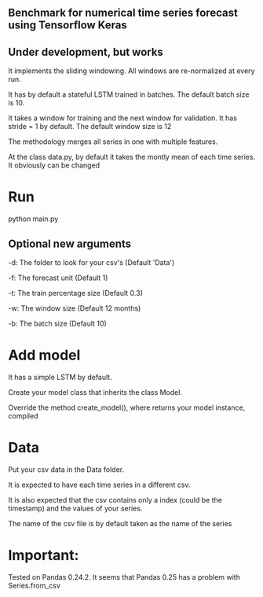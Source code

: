 ## Benchmark for numerical time series forecast using Tensorflow Keras

## Under development, but works

It implements the sliding windowing. All windows are re-normalized at every run.

It has by default a stateful LSTM trained in batches. The default batch size is 10.

It takes a window for training and the next window for validation. It has stride = 1 by default. The default window size is 12

The methodology merges all series in one with multiple features.

At the class data.py, by default it takes the montly mean of each time series. It obviously can be changed

# Run
python main.py
## Optional new arguments
-d: The folder to look for your csv's (Default 'Data')

-f: The forecast unit (Default 1)

-t: The train percentage size (Default 0.3)

-w: The window size (Default 12 months)

-b: The batch size (Default 10)

# Add model
It has a simple LSTM by default.

Create your model class that inherits the class Model.

Override the method create_model(), where returns your model instance, compiled

# Data
Put your csv data in the Data folder.

It is expected to have each time series in a different csv.

It is also expected that the csv contains only a index (could be the timestamp) and the values of your series.

The name of the csv file is by default taken as the name of the series

# Important:
Tested on Pandas 0.24.2. It seems that Pandas 0.25 has a problem with Series.from_csv
